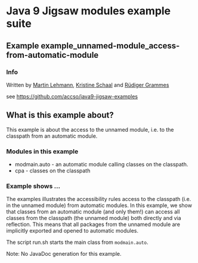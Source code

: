 ﻿# Java 9 Jigsaw modules example suite
## Example example_unnamed-module_access-from-automatic-module

### Info
Written by [Martin Lehmann](https://github.com/mrtnlhmnn), [Kristine Schaal](https://github.com/kristines) and [Rüdiger Grammes](https://github.com/rgrammes) 

see https://github.com/accso/java9-jigsaw-examples

## What is this example about?
This example is about the access to the unnamed module, i.e. to the classpath from an automatic module.

### Modules in this example
* modmain.auto - an automatic module calling classes on the classpath.
* cpa - classes on the classpath

### Example shows ...
The examples illustrates the accessibility rules access to the classpath (i.e. in the unnamed module) from automatic modules.
In this example, we show that classes from an automatic module (and only them!) can access all classes from the classpath (the unnamed module) both directly and via reflection. 
This means that all packages from the unnamed module are implicitly exported and opened to automatic modules.

The script run.sh starts the main class from `modmain.auto`.

Note: No JavaDoc generation for this example.
